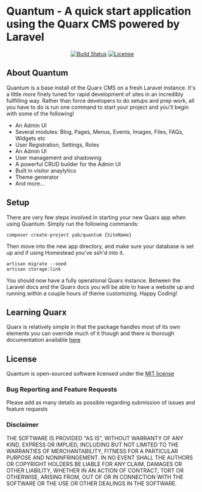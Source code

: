 # Quantum - A quick start application using the Quarx CMS powered by Laravel

<p align="center">
    <a href="https://travis-ci.org/laravel/framework"><img src="https://travis-ci.org/laravel/framework.svg" alt="Build Status"></a>
    <a href="https://packagist.org/packages/laravel/framework"><img src="https://poser.pugx.org/laravel/framework/license.svg" alt="License"></a>
</p>

## About Quantum

Quantum is a base install of the Quarx CMS on a fresh Laravel instance. It's a little more finely tuned for rapid development of sites in an incredibly fullfilling way. Rather than force developers to do setups and prep work, all you have to do is run one command to start your project and you'll begin with some of the following!

- An Admin UI
- Several modules: Blog, Pages, Menus, Events, Images, Files, FAQs, Widgets etc
- User Registration, Settings, Roles
- An Admin UI
- User management and shadowing
- A powerful CRUD builder for the Admin UI
- Built in visitor anaylytics
- Theme generator
- And more...

## Setup

There are very few steps involved in starting your new Quarx app when using Quantum. Simply run the following commands:

```
composer create-project yab/quantum {SiteName}
```

Then move into the new app directory, and make sure your database is set up and if using Homestead you've ssh'd into it.

```
artisan migrate --seed
artisan storage:link
```

You should now have a fully operational Quarx instance. Between the Laravel docs and the Quarx docs you will be able to have a website up and running within a couple hours of theme customizing. Happy Coding!

## Learning Quarx

Quarx is relatively simple in that the package handles most of its own elements you can override much of it though and there is thorough documentation available [here](http://quarxcms.com/docs)

## License

Quantum is open-sourced software licensed under the [MIT license](http://opensource.org/licenses/MIT)

### Bug Reporting and Feature Requests

Please add as many details as possible regarding submission of issues and feature requests

### Disclaimer

THE SOFTWARE IS PROVIDED "AS IS", WITHOUT WARRANTY OF ANY KIND, EXPRESS OR IMPLIED, INCLUDING BUT NOT LIMITED TO THE WARRANTIES OF MERCHANTABILITY, FITNESS FOR A PARTICULAR PURPOSE AND NONINFRINGEMENT. IN NO EVENT SHALL THE AUTHORS OR COPYRIGHT HOLDERS BE LIABLE FOR ANY CLAIM, DAMAGES OR OTHER LIABILITY, WHETHER IN AN ACTION OF CONTRACT, TORT OR OTHERWISE, ARISING FROM, OUT OF OR IN CONNECTION WITH THE SOFTWARE OR THE USE OR OTHER DEALINGS IN THE SOFTWARE.

